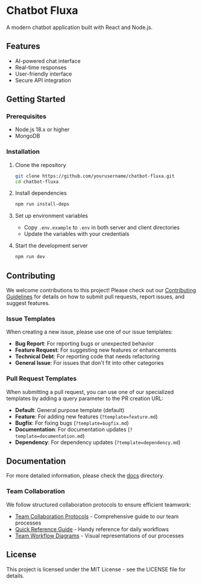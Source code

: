 # Chatbot Fluxa

A modern chatbot application built with React and Node.js.

## Features

- AI-powered chat interface
- Real-time responses
- User-friendly interface
- Secure API integration

## Getting Started

### Prerequisites

- Node.js 18.x or higher
- MongoDB

### Installation

1. Clone the repository
   ```bash
   git clone https://github.com/yourusername/chatbot-fluxa.git
   cd chatbot-fluxa
   ```

2. Install dependencies
   ```bash
   npm run install-deps
   ```

3. Set up environment variables
   - Copy `.env.example` to `.env` in both server and client directories
   - Update the variables with your credentials

4. Start the development server
   ```bash
   npm run dev
   ```

## Contributing

We welcome contributions to this project! Please check out our [Contributing Guidelines](CONTRIBUTING.md) for details on how to submit pull requests, report issues, and suggest features.

### Issue Templates

When creating a new issue, please use one of our issue templates:

- **Bug Report**: For reporting bugs or unexpected behavior
- **Feature Request**: For suggesting new features or enhancements
- **Technical Debt**: For reporting code that needs refactoring
- **General Issue**: For issues that don't fit into other categories

### Pull Request Templates

When submitting a pull request, you can use one of our specialized templates by adding a query parameter to the PR creation URL:

- **Default**: General purpose template (default)
- **Feature**: For adding new features (`?template=feature.md`)
- **Bugfix**: For fixing bugs (`?template=bugfix.md`)
- **Documentation**: For documentation updates (`?template=documentation.md`)
- **Dependency**: For dependency updates (`?template=dependency.md`)

## Documentation

For more detailed information, please check the [docs](docs/) directory.

### Team Collaboration

We follow structured collaboration protocols to ensure efficient teamwork:

- [Team Collaboration Protocols](docs/team-collaboration.md) - Comprehensive guide to our team processes
- [Quick Reference Guide](docs/collaboration-quick-reference.md) - Handy reference for daily workflows
- [Team Workflow Diagrams](docs/team-workflow.md) - Visual representations of our processes

## License

This project is licensed under the MIT License - see the LICENSE file for details.